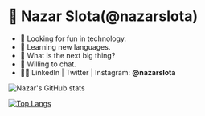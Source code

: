 # 🐳 Nazar Slota(@nazarslota)
- 🔭 Looking for fun in technology.
- 👀 Learning new languages.
- 🤔 What is the next big thing?
- 💬 Willing to chat.
- 👨‍💻 LinkedIn | Twitter | Instagram: **@nazarslota**

![Nazar's GitHub stats](https://github-readme-stats.vercel.app/api?username=nazarslota&theme=transparent&show_icons=true)

[![Top Langs](https://github-readme-stats.vercel.app/api/top-langs/?username=nazarslota&theme=transparent&layout=compact)](https://github.com/anuraghazra/github-readme-stats)
